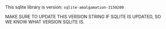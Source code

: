 
This sqlite library is version: `sqlite-amalgamation-3150200`

MAKE SURE TO UPDATE THIS VERSION STRING IF SQLITE IS UPDATED, SO WE KNOW WHAT VERSION SQLITE IS.
